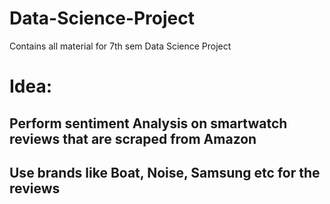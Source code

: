 # Data-Science-Project
Contains all material for 7th sem Data Science Project

# Idea:
  ## Perform sentiment Analysis on smartwatch reviews that are scraped from Amazon 
  ## Use brands like Boat, Noise, Samsung etc for the reviews
  
